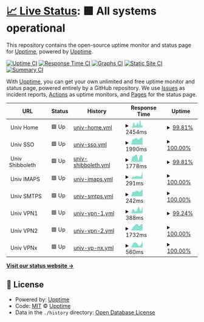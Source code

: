 # [📈 Live Status](https://demo.upptime.js.org): <!--live status--> **🟩 All systems operational**

This repository contains the open-source uptime monitor and status page for [Upptime](https://upptime.js.org), powered by [Upptime](https://github.com/upptime/upptime).

[![Uptime CI](https://github.com/littleBanshee/upptime/workflows/Uptime%20CI/badge.svg)](https://github.com/littleBanshee/upptime/actions?query=workflow%3A%22Uptime+CI%22)
[![Response Time CI](https://github.com/littleBanshee/upptime/workflows/Response%20Time%20CI/badge.svg)](https://github.com/littleBanshee/upptime/actions?query=workflow%3A%22Response+Time+CI%22)
[![Graphs CI](https://github.com/littleBanshee/upptime/workflows/Graphs%20CI/badge.svg)](https://github.com/littleBanshee/upptime/actions?query=workflow%3A%22Graphs+CI%22)
[![Static Site CI](https://github.com/littleBanshee/upptime/workflows/Static%20Site%20CI/badge.svg)](https://github.com/littleBanshee/upptime/actions?query=workflow%3A%22Static+Site+CI%22)
[![Summary CI](https://github.com/littleBanshee/upptime/workflows/Summary%20CI/badge.svg)](https://github.com/littleBanshee/upptime/actions?query=workflow%3A%22Summary+CI%22)

With [Upptime](https://upptime.js.org), you can get your own unlimited and free uptime monitor and status page, powered entirely by a GitHub repository. We use [Issues](https://github.com/upptime/upptime/issues) as incident reports, [Actions](https://github.com/littleBanshee/upptime/actions) as uptime monitors, and [Pages](https://demo.upptime.js.org) for the status page.

<!--start: status pages-->
<!-- This summary is generated by Upptime (https://github.com/upptime/upptime) -->
<!-- Do not edit this manually, your changes will be overwritten -->
<!-- prettier-ignore -->
| URL | Status | History | Response Time | Uptime |
| --- | ------ | ------- | ------------- | ------ |
| <img alt="" src="https://icons.duckduckgo.com/ip3/null.ico" height="13"> Univ Home | 🟩 Up | [univ-home.yml](https://github.com/littleBanshee/upptime/commits/HEAD/history/univ-home.yml) | <details><summary><img alt="Response time graph" src="./graphs/univ-home/response-time-week.png" height="20"> 2454ms</summary><br><a href="https://littleBanshee.github.io/upptime/history/univ-home"><img alt="Response time 5003" src="https://img.shields.io/endpoint?url=https%3A%2F%2Fraw.githubusercontent.com%2FlittleBanshee%2Fupptime%2FHEAD%2Fapi%2Funiv-home%2Fresponse-time.json"></a><br><a href="https://littleBanshee.github.io/upptime/history/univ-home"><img alt="24-hour response time 3322" src="https://img.shields.io/endpoint?url=https%3A%2F%2Fraw.githubusercontent.com%2FlittleBanshee%2Fupptime%2FHEAD%2Fapi%2Funiv-home%2Fresponse-time-day.json"></a><br><a href="https://littleBanshee.github.io/upptime/history/univ-home"><img alt="7-day response time 2454" src="https://img.shields.io/endpoint?url=https%3A%2F%2Fraw.githubusercontent.com%2FlittleBanshee%2Fupptime%2FHEAD%2Fapi%2Funiv-home%2Fresponse-time-week.json"></a><br><a href="https://littleBanshee.github.io/upptime/history/univ-home"><img alt="30-day response time 2072" src="https://img.shields.io/endpoint?url=https%3A%2F%2Fraw.githubusercontent.com%2FlittleBanshee%2Fupptime%2FHEAD%2Fapi%2Funiv-home%2Fresponse-time-month.json"></a><br><a href="https://littleBanshee.github.io/upptime/history/univ-home"><img alt="1-year response time 5003" src="https://img.shields.io/endpoint?url=https%3A%2F%2Fraw.githubusercontent.com%2FlittleBanshee%2Fupptime%2FHEAD%2Fapi%2Funiv-home%2Fresponse-time-year.json"></a></details> | <details><summary><a href="https://littleBanshee.github.io/upptime/history/univ-home">99.81%</a></summary><a href="https://littleBanshee.github.io/upptime/history/univ-home"><img alt="All-time uptime 98.05%" src="https://img.shields.io/endpoint?url=https%3A%2F%2Fraw.githubusercontent.com%2FlittleBanshee%2Fupptime%2FHEAD%2Fapi%2Funiv-home%2Fuptime.json"></a><br><a href="https://littleBanshee.github.io/upptime/history/univ-home"><img alt="24-hour uptime 100.00%" src="https://img.shields.io/endpoint?url=https%3A%2F%2Fraw.githubusercontent.com%2FlittleBanshee%2Fupptime%2FHEAD%2Fapi%2Funiv-home%2Fuptime-day.json"></a><br><a href="https://littleBanshee.github.io/upptime/history/univ-home"><img alt="7-day uptime 99.81%" src="https://img.shields.io/endpoint?url=https%3A%2F%2Fraw.githubusercontent.com%2FlittleBanshee%2Fupptime%2FHEAD%2Fapi%2Funiv-home%2Fuptime-week.json"></a><br><a href="https://littleBanshee.github.io/upptime/history/univ-home"><img alt="30-day uptime 99.86%" src="https://img.shields.io/endpoint?url=https%3A%2F%2Fraw.githubusercontent.com%2FlittleBanshee%2Fupptime%2FHEAD%2Fapi%2Funiv-home%2Fuptime-month.json"></a><br><a href="https://littleBanshee.github.io/upptime/history/univ-home"><img alt="1-year uptime 98.05%" src="https://img.shields.io/endpoint?url=https%3A%2F%2Fraw.githubusercontent.com%2FlittleBanshee%2Fupptime%2FHEAD%2Fapi%2Funiv-home%2Fuptime-year.json"></a></details>
| <img alt="" src="https://icons.duckduckgo.com/ip3/null.ico" height="13"> Univ SSO | 🟩 Up | [univ-sso.yml](https://github.com/littleBanshee/upptime/commits/HEAD/history/univ-sso.yml) | <details><summary><img alt="Response time graph" src="./graphs/univ-sso/response-time-week.png" height="20"> 1990ms</summary><br><a href="https://littleBanshee.github.io/upptime/history/univ-sso"><img alt="Response time 1921" src="https://img.shields.io/endpoint?url=https%3A%2F%2Fraw.githubusercontent.com%2FlittleBanshee%2Fupptime%2FHEAD%2Fapi%2Funiv-sso%2Fresponse-time.json"></a><br><a href="https://littleBanshee.github.io/upptime/history/univ-sso"><img alt="24-hour response time 1761" src="https://img.shields.io/endpoint?url=https%3A%2F%2Fraw.githubusercontent.com%2FlittleBanshee%2Fupptime%2FHEAD%2Fapi%2Funiv-sso%2Fresponse-time-day.json"></a><br><a href="https://littleBanshee.github.io/upptime/history/univ-sso"><img alt="7-day response time 1990" src="https://img.shields.io/endpoint?url=https%3A%2F%2Fraw.githubusercontent.com%2FlittleBanshee%2Fupptime%2FHEAD%2Fapi%2Funiv-sso%2Fresponse-time-week.json"></a><br><a href="https://littleBanshee.github.io/upptime/history/univ-sso"><img alt="30-day response time 1825" src="https://img.shields.io/endpoint?url=https%3A%2F%2Fraw.githubusercontent.com%2FlittleBanshee%2Fupptime%2FHEAD%2Fapi%2Funiv-sso%2Fresponse-time-month.json"></a><br><a href="https://littleBanshee.github.io/upptime/history/univ-sso"><img alt="1-year response time 1921" src="https://img.shields.io/endpoint?url=https%3A%2F%2Fraw.githubusercontent.com%2FlittleBanshee%2Fupptime%2FHEAD%2Fapi%2Funiv-sso%2Fresponse-time-year.json"></a></details> | <details><summary><a href="https://littleBanshee.github.io/upptime/history/univ-sso">100.00%</a></summary><a href="https://littleBanshee.github.io/upptime/history/univ-sso"><img alt="All-time uptime 99.99%" src="https://img.shields.io/endpoint?url=https%3A%2F%2Fraw.githubusercontent.com%2FlittleBanshee%2Fupptime%2FHEAD%2Fapi%2Funiv-sso%2Fuptime.json"></a><br><a href="https://littleBanshee.github.io/upptime/history/univ-sso"><img alt="24-hour uptime 100.00%" src="https://img.shields.io/endpoint?url=https%3A%2F%2Fraw.githubusercontent.com%2FlittleBanshee%2Fupptime%2FHEAD%2Fapi%2Funiv-sso%2Fuptime-day.json"></a><br><a href="https://littleBanshee.github.io/upptime/history/univ-sso"><img alt="7-day uptime 100.00%" src="https://img.shields.io/endpoint?url=https%3A%2F%2Fraw.githubusercontent.com%2FlittleBanshee%2Fupptime%2FHEAD%2Fapi%2Funiv-sso%2Fuptime-week.json"></a><br><a href="https://littleBanshee.github.io/upptime/history/univ-sso"><img alt="30-day uptime 99.96%" src="https://img.shields.io/endpoint?url=https%3A%2F%2Fraw.githubusercontent.com%2FlittleBanshee%2Fupptime%2FHEAD%2Fapi%2Funiv-sso%2Fuptime-month.json"></a><br><a href="https://littleBanshee.github.io/upptime/history/univ-sso"><img alt="1-year uptime 99.99%" src="https://img.shields.io/endpoint?url=https%3A%2F%2Fraw.githubusercontent.com%2FlittleBanshee%2Fupptime%2FHEAD%2Fapi%2Funiv-sso%2Fuptime-year.json"></a></details>
| <img alt="" src="https://icons.duckduckgo.com/ip3/null.ico" height="13"> Univ Shibboleth | 🟩 Up | [univ-shibboleth.yml](https://github.com/littleBanshee/upptime/commits/HEAD/history/univ-shibboleth.yml) | <details><summary><img alt="Response time graph" src="./graphs/univ-shibboleth/response-time-week.png" height="20"> 1778ms</summary><br><a href="https://littleBanshee.github.io/upptime/history/univ-shibboleth"><img alt="Response time 1871" src="https://img.shields.io/endpoint?url=https%3A%2F%2Fraw.githubusercontent.com%2FlittleBanshee%2Fupptime%2FHEAD%2Fapi%2Funiv-shibboleth%2Fresponse-time.json"></a><br><a href="https://littleBanshee.github.io/upptime/history/univ-shibboleth"><img alt="24-hour response time 1771" src="https://img.shields.io/endpoint?url=https%3A%2F%2Fraw.githubusercontent.com%2FlittleBanshee%2Fupptime%2FHEAD%2Fapi%2Funiv-shibboleth%2Fresponse-time-day.json"></a><br><a href="https://littleBanshee.github.io/upptime/history/univ-shibboleth"><img alt="7-day response time 1778" src="https://img.shields.io/endpoint?url=https%3A%2F%2Fraw.githubusercontent.com%2FlittleBanshee%2Fupptime%2FHEAD%2Fapi%2Funiv-shibboleth%2Fresponse-time-week.json"></a><br><a href="https://littleBanshee.github.io/upptime/history/univ-shibboleth"><img alt="30-day response time 1857" src="https://img.shields.io/endpoint?url=https%3A%2F%2Fraw.githubusercontent.com%2FlittleBanshee%2Fupptime%2FHEAD%2Fapi%2Funiv-shibboleth%2Fresponse-time-month.json"></a><br><a href="https://littleBanshee.github.io/upptime/history/univ-shibboleth"><img alt="1-year response time 1871" src="https://img.shields.io/endpoint?url=https%3A%2F%2Fraw.githubusercontent.com%2FlittleBanshee%2Fupptime%2FHEAD%2Fapi%2Funiv-shibboleth%2Fresponse-time-year.json"></a></details> | <details><summary><a href="https://littleBanshee.github.io/upptime/history/univ-shibboleth">99.81%</a></summary><a href="https://littleBanshee.github.io/upptime/history/univ-shibboleth"><img alt="All-time uptime 99.99%" src="https://img.shields.io/endpoint?url=https%3A%2F%2Fraw.githubusercontent.com%2FlittleBanshee%2Fupptime%2FHEAD%2Fapi%2Funiv-shibboleth%2Fuptime.json"></a><br><a href="https://littleBanshee.github.io/upptime/history/univ-shibboleth"><img alt="24-hour uptime 100.00%" src="https://img.shields.io/endpoint?url=https%3A%2F%2Fraw.githubusercontent.com%2FlittleBanshee%2Fupptime%2FHEAD%2Fapi%2Funiv-shibboleth%2Fuptime-day.json"></a><br><a href="https://littleBanshee.github.io/upptime/history/univ-shibboleth"><img alt="7-day uptime 99.81%" src="https://img.shields.io/endpoint?url=https%3A%2F%2Fraw.githubusercontent.com%2FlittleBanshee%2Fupptime%2FHEAD%2Fapi%2Funiv-shibboleth%2Fuptime-week.json"></a><br><a href="https://littleBanshee.github.io/upptime/history/univ-shibboleth"><img alt="30-day uptime 99.96%" src="https://img.shields.io/endpoint?url=https%3A%2F%2Fraw.githubusercontent.com%2FlittleBanshee%2Fupptime%2FHEAD%2Fapi%2Funiv-shibboleth%2Fuptime-month.json"></a><br><a href="https://littleBanshee.github.io/upptime/history/univ-shibboleth"><img alt="1-year uptime 99.99%" src="https://img.shields.io/endpoint?url=https%3A%2F%2Fraw.githubusercontent.com%2FlittleBanshee%2Fupptime%2FHEAD%2Fapi%2Funiv-shibboleth%2Fuptime-year.json"></a></details>
| <img alt="" src="https://icons.duckduckgo.com/ip3/null.ico" height="13"> Univ IMAPS | 🟩 Up | [univ-imaps.yml](https://github.com/littleBanshee/upptime/commits/HEAD/history/univ-imaps.yml) | <details><summary><img alt="Response time graph" src="./graphs/univ-imaps/response-time-week.png" height="20"> 291ms</summary><br><a href="https://littleBanshee.github.io/upptime/history/univ-imaps"><img alt="Response time 248" src="https://img.shields.io/endpoint?url=https%3A%2F%2Fraw.githubusercontent.com%2FlittleBanshee%2Fupptime%2FHEAD%2Fapi%2Funiv-imaps%2Fresponse-time.json"></a><br><a href="https://littleBanshee.github.io/upptime/history/univ-imaps"><img alt="24-hour response time 198" src="https://img.shields.io/endpoint?url=https%3A%2F%2Fraw.githubusercontent.com%2FlittleBanshee%2Fupptime%2FHEAD%2Fapi%2Funiv-imaps%2Fresponse-time-day.json"></a><br><a href="https://littleBanshee.github.io/upptime/history/univ-imaps"><img alt="7-day response time 291" src="https://img.shields.io/endpoint?url=https%3A%2F%2Fraw.githubusercontent.com%2FlittleBanshee%2Fupptime%2FHEAD%2Fapi%2Funiv-imaps%2Fresponse-time-week.json"></a><br><a href="https://littleBanshee.github.io/upptime/history/univ-imaps"><img alt="30-day response time 246" src="https://img.shields.io/endpoint?url=https%3A%2F%2Fraw.githubusercontent.com%2FlittleBanshee%2Fupptime%2FHEAD%2Fapi%2Funiv-imaps%2Fresponse-time-month.json"></a><br><a href="https://littleBanshee.github.io/upptime/history/univ-imaps"><img alt="1-year response time 248" src="https://img.shields.io/endpoint?url=https%3A%2F%2Fraw.githubusercontent.com%2FlittleBanshee%2Fupptime%2FHEAD%2Fapi%2Funiv-imaps%2Fresponse-time-year.json"></a></details> | <details><summary><a href="https://littleBanshee.github.io/upptime/history/univ-imaps">100.00%</a></summary><a href="https://littleBanshee.github.io/upptime/history/univ-imaps"><img alt="All-time uptime 97.91%" src="https://img.shields.io/endpoint?url=https%3A%2F%2Fraw.githubusercontent.com%2FlittleBanshee%2Fupptime%2FHEAD%2Fapi%2Funiv-imaps%2Fuptime.json"></a><br><a href="https://littleBanshee.github.io/upptime/history/univ-imaps"><img alt="24-hour uptime 100.00%" src="https://img.shields.io/endpoint?url=https%3A%2F%2Fraw.githubusercontent.com%2FlittleBanshee%2Fupptime%2FHEAD%2Fapi%2Funiv-imaps%2Fuptime-day.json"></a><br><a href="https://littleBanshee.github.io/upptime/history/univ-imaps"><img alt="7-day uptime 100.00%" src="https://img.shields.io/endpoint?url=https%3A%2F%2Fraw.githubusercontent.com%2FlittleBanshee%2Fupptime%2FHEAD%2Fapi%2Funiv-imaps%2Fuptime-week.json"></a><br><a href="https://littleBanshee.github.io/upptime/history/univ-imaps"><img alt="30-day uptime 100.00%" src="https://img.shields.io/endpoint?url=https%3A%2F%2Fraw.githubusercontent.com%2FlittleBanshee%2Fupptime%2FHEAD%2Fapi%2Funiv-imaps%2Fuptime-month.json"></a><br><a href="https://littleBanshee.github.io/upptime/history/univ-imaps"><img alt="1-year uptime 97.91%" src="https://img.shields.io/endpoint?url=https%3A%2F%2Fraw.githubusercontent.com%2FlittleBanshee%2Fupptime%2FHEAD%2Fapi%2Funiv-imaps%2Fuptime-year.json"></a></details>
| <img alt="" src="https://icons.duckduckgo.com/ip3/null.ico" height="13"> Univ SMTPS | 🟩 Up | [univ-smtps.yml](https://github.com/littleBanshee/upptime/commits/HEAD/history/univ-smtps.yml) | <details><summary><img alt="Response time graph" src="./graphs/univ-smtps/response-time-week.png" height="20"> 242ms</summary><br><a href="https://littleBanshee.github.io/upptime/history/univ-smtps"><img alt="Response time 243" src="https://img.shields.io/endpoint?url=https%3A%2F%2Fraw.githubusercontent.com%2FlittleBanshee%2Fupptime%2FHEAD%2Fapi%2Funiv-smtps%2Fresponse-time.json"></a><br><a href="https://littleBanshee.github.io/upptime/history/univ-smtps"><img alt="24-hour response time 199" src="https://img.shields.io/endpoint?url=https%3A%2F%2Fraw.githubusercontent.com%2FlittleBanshee%2Fupptime%2FHEAD%2Fapi%2Funiv-smtps%2Fresponse-time-day.json"></a><br><a href="https://littleBanshee.github.io/upptime/history/univ-smtps"><img alt="7-day response time 242" src="https://img.shields.io/endpoint?url=https%3A%2F%2Fraw.githubusercontent.com%2FlittleBanshee%2Fupptime%2FHEAD%2Fapi%2Funiv-smtps%2Fresponse-time-week.json"></a><br><a href="https://littleBanshee.github.io/upptime/history/univ-smtps"><img alt="30-day response time 261" src="https://img.shields.io/endpoint?url=https%3A%2F%2Fraw.githubusercontent.com%2FlittleBanshee%2Fupptime%2FHEAD%2Fapi%2Funiv-smtps%2Fresponse-time-month.json"></a><br><a href="https://littleBanshee.github.io/upptime/history/univ-smtps"><img alt="1-year response time 243" src="https://img.shields.io/endpoint?url=https%3A%2F%2Fraw.githubusercontent.com%2FlittleBanshee%2Fupptime%2FHEAD%2Fapi%2Funiv-smtps%2Fresponse-time-year.json"></a></details> | <details><summary><a href="https://littleBanshee.github.io/upptime/history/univ-smtps">100.00%</a></summary><a href="https://littleBanshee.github.io/upptime/history/univ-smtps"><img alt="All-time uptime 97.95%" src="https://img.shields.io/endpoint?url=https%3A%2F%2Fraw.githubusercontent.com%2FlittleBanshee%2Fupptime%2FHEAD%2Fapi%2Funiv-smtps%2Fuptime.json"></a><br><a href="https://littleBanshee.github.io/upptime/history/univ-smtps"><img alt="24-hour uptime 100.00%" src="https://img.shields.io/endpoint?url=https%3A%2F%2Fraw.githubusercontent.com%2FlittleBanshee%2Fupptime%2FHEAD%2Fapi%2Funiv-smtps%2Fuptime-day.json"></a><br><a href="https://littleBanshee.github.io/upptime/history/univ-smtps"><img alt="7-day uptime 100.00%" src="https://img.shields.io/endpoint?url=https%3A%2F%2Fraw.githubusercontent.com%2FlittleBanshee%2Fupptime%2FHEAD%2Fapi%2Funiv-smtps%2Fuptime-week.json"></a><br><a href="https://littleBanshee.github.io/upptime/history/univ-smtps"><img alt="30-day uptime 100.00%" src="https://img.shields.io/endpoint?url=https%3A%2F%2Fraw.githubusercontent.com%2FlittleBanshee%2Fupptime%2FHEAD%2Fapi%2Funiv-smtps%2Fuptime-month.json"></a><br><a href="https://littleBanshee.github.io/upptime/history/univ-smtps"><img alt="1-year uptime 97.95%" src="https://img.shields.io/endpoint?url=https%3A%2F%2Fraw.githubusercontent.com%2FlittleBanshee%2Fupptime%2FHEAD%2Fapi%2Funiv-smtps%2Fuptime-year.json"></a></details>
| <img alt="" src="https://icons.duckduckgo.com/ip3/null.ico" height="13"> Univ VPN1 | 🟩 Up | [univ-vpn-1.yml](https://github.com/littleBanshee/upptime/commits/HEAD/history/univ-vpn-1.yml) | <details><summary><img alt="Response time graph" src="./graphs/univ-vpn-1/response-time-week.png" height="20"> 388ms</summary><br><a href="https://littleBanshee.github.io/upptime/history/univ-vpn-1"><img alt="Response time 721" src="https://img.shields.io/endpoint?url=https%3A%2F%2Fraw.githubusercontent.com%2FlittleBanshee%2Fupptime%2FHEAD%2Fapi%2Funiv-vpn-1%2Fresponse-time.json"></a><br><a href="https://littleBanshee.github.io/upptime/history/univ-vpn-1"><img alt="24-hour response time 403" src="https://img.shields.io/endpoint?url=https%3A%2F%2Fraw.githubusercontent.com%2FlittleBanshee%2Fupptime%2FHEAD%2Fapi%2Funiv-vpn-1%2Fresponse-time-day.json"></a><br><a href="https://littleBanshee.github.io/upptime/history/univ-vpn-1"><img alt="7-day response time 388" src="https://img.shields.io/endpoint?url=https%3A%2F%2Fraw.githubusercontent.com%2FlittleBanshee%2Fupptime%2FHEAD%2Fapi%2Funiv-vpn-1%2Fresponse-time-week.json"></a><br><a href="https://littleBanshee.github.io/upptime/history/univ-vpn-1"><img alt="30-day response time 438" src="https://img.shields.io/endpoint?url=https%3A%2F%2Fraw.githubusercontent.com%2FlittleBanshee%2Fupptime%2FHEAD%2Fapi%2Funiv-vpn-1%2Fresponse-time-month.json"></a><br><a href="https://littleBanshee.github.io/upptime/history/univ-vpn-1"><img alt="1-year response time 721" src="https://img.shields.io/endpoint?url=https%3A%2F%2Fraw.githubusercontent.com%2FlittleBanshee%2Fupptime%2FHEAD%2Fapi%2Funiv-vpn-1%2Fresponse-time-year.json"></a></details> | <details><summary><a href="https://littleBanshee.github.io/upptime/history/univ-vpn-1">99.24%</a></summary><a href="https://littleBanshee.github.io/upptime/history/univ-vpn-1"><img alt="All-time uptime 98.55%" src="https://img.shields.io/endpoint?url=https%3A%2F%2Fraw.githubusercontent.com%2FlittleBanshee%2Fupptime%2FHEAD%2Fapi%2Funiv-vpn-1%2Fuptime.json"></a><br><a href="https://littleBanshee.github.io/upptime/history/univ-vpn-1"><img alt="24-hour uptime 100.00%" src="https://img.shields.io/endpoint?url=https%3A%2F%2Fraw.githubusercontent.com%2FlittleBanshee%2Fupptime%2FHEAD%2Fapi%2Funiv-vpn-1%2Fuptime-day.json"></a><br><a href="https://littleBanshee.github.io/upptime/history/univ-vpn-1"><img alt="7-day uptime 99.24%" src="https://img.shields.io/endpoint?url=https%3A%2F%2Fraw.githubusercontent.com%2FlittleBanshee%2Fupptime%2FHEAD%2Fapi%2Funiv-vpn-1%2Fuptime-week.json"></a><br><a href="https://littleBanshee.github.io/upptime/history/univ-vpn-1"><img alt="30-day uptime 96.71%" src="https://img.shields.io/endpoint?url=https%3A%2F%2Fraw.githubusercontent.com%2FlittleBanshee%2Fupptime%2FHEAD%2Fapi%2Funiv-vpn-1%2Fuptime-month.json"></a><br><a href="https://littleBanshee.github.io/upptime/history/univ-vpn-1"><img alt="1-year uptime 98.55%" src="https://img.shields.io/endpoint?url=https%3A%2F%2Fraw.githubusercontent.com%2FlittleBanshee%2Fupptime%2FHEAD%2Fapi%2Funiv-vpn-1%2Fuptime-year.json"></a></details>
| <img alt="" src="https://icons.duckduckgo.com/ip3/null.ico" height="13"> Univ VPN2 | 🟩 Up | [univ-vpn-2.yml](https://github.com/littleBanshee/upptime/commits/HEAD/history/univ-vpn-2.yml) | <details><summary><img alt="Response time graph" src="./graphs/univ-vpn-2/response-time-week.png" height="20"> 1732ms</summary><br><a href="https://littleBanshee.github.io/upptime/history/univ-vpn-2"><img alt="Response time 1554" src="https://img.shields.io/endpoint?url=https%3A%2F%2Fraw.githubusercontent.com%2FlittleBanshee%2Fupptime%2FHEAD%2Fapi%2Funiv-vpn-2%2Fresponse-time.json"></a><br><a href="https://littleBanshee.github.io/upptime/history/univ-vpn-2"><img alt="24-hour response time 1012" src="https://img.shields.io/endpoint?url=https%3A%2F%2Fraw.githubusercontent.com%2FlittleBanshee%2Fupptime%2FHEAD%2Fapi%2Funiv-vpn-2%2Fresponse-time-day.json"></a><br><a href="https://littleBanshee.github.io/upptime/history/univ-vpn-2"><img alt="7-day response time 1732" src="https://img.shields.io/endpoint?url=https%3A%2F%2Fraw.githubusercontent.com%2FlittleBanshee%2Fupptime%2FHEAD%2Fapi%2Funiv-vpn-2%2Fresponse-time-week.json"></a><br><a href="https://littleBanshee.github.io/upptime/history/univ-vpn-2"><img alt="30-day response time 1484" src="https://img.shields.io/endpoint?url=https%3A%2F%2Fraw.githubusercontent.com%2FlittleBanshee%2Fupptime%2FHEAD%2Fapi%2Funiv-vpn-2%2Fresponse-time-month.json"></a><br><a href="https://littleBanshee.github.io/upptime/history/univ-vpn-2"><img alt="1-year response time 1554" src="https://img.shields.io/endpoint?url=https%3A%2F%2Fraw.githubusercontent.com%2FlittleBanshee%2Fupptime%2FHEAD%2Fapi%2Funiv-vpn-2%2Fresponse-time-year.json"></a></details> | <details><summary><a href="https://littleBanshee.github.io/upptime/history/univ-vpn-2">100.00%</a></summary><a href="https://littleBanshee.github.io/upptime/history/univ-vpn-2"><img alt="All-time uptime 99.99%" src="https://img.shields.io/endpoint?url=https%3A%2F%2Fraw.githubusercontent.com%2FlittleBanshee%2Fupptime%2FHEAD%2Fapi%2Funiv-vpn-2%2Fuptime.json"></a><br><a href="https://littleBanshee.github.io/upptime/history/univ-vpn-2"><img alt="24-hour uptime 100.00%" src="https://img.shields.io/endpoint?url=https%3A%2F%2Fraw.githubusercontent.com%2FlittleBanshee%2Fupptime%2FHEAD%2Fapi%2Funiv-vpn-2%2Fuptime-day.json"></a><br><a href="https://littleBanshee.github.io/upptime/history/univ-vpn-2"><img alt="7-day uptime 100.00%" src="https://img.shields.io/endpoint?url=https%3A%2F%2Fraw.githubusercontent.com%2FlittleBanshee%2Fupptime%2FHEAD%2Fapi%2Funiv-vpn-2%2Fuptime-week.json"></a><br><a href="https://littleBanshee.github.io/upptime/history/univ-vpn-2"><img alt="30-day uptime 100.00%" src="https://img.shields.io/endpoint?url=https%3A%2F%2Fraw.githubusercontent.com%2FlittleBanshee%2Fupptime%2FHEAD%2Fapi%2Funiv-vpn-2%2Fuptime-month.json"></a><br><a href="https://littleBanshee.github.io/upptime/history/univ-vpn-2"><img alt="1-year uptime 99.99%" src="https://img.shields.io/endpoint?url=https%3A%2F%2Fraw.githubusercontent.com%2FlittleBanshee%2Fupptime%2FHEAD%2Fapi%2Funiv-vpn-2%2Fuptime-year.json"></a></details>
| <img alt="" src="https://icons.duckduckgo.com/ip3/null.ico" height="13"> Univ VPNx | 🟩 Up | [univ-vp-nx.yml](https://github.com/littleBanshee/upptime/commits/HEAD/history/univ-vp-nx.yml) | <details><summary><img alt="Response time graph" src="./graphs/univ-vp-nx/response-time-week.png" height="20"> 560ms</summary><br><a href="https://littleBanshee.github.io/upptime/history/univ-vp-nx"><img alt="Response time 523" src="https://img.shields.io/endpoint?url=https%3A%2F%2Fraw.githubusercontent.com%2FlittleBanshee%2Fupptime%2FHEAD%2Fapi%2Funiv-vp-nx%2Fresponse-time.json"></a><br><a href="https://littleBanshee.github.io/upptime/history/univ-vp-nx"><img alt="24-hour response time 197" src="https://img.shields.io/endpoint?url=https%3A%2F%2Fraw.githubusercontent.com%2FlittleBanshee%2Fupptime%2FHEAD%2Fapi%2Funiv-vp-nx%2Fresponse-time-day.json"></a><br><a href="https://littleBanshee.github.io/upptime/history/univ-vp-nx"><img alt="7-day response time 560" src="https://img.shields.io/endpoint?url=https%3A%2F%2Fraw.githubusercontent.com%2FlittleBanshee%2Fupptime%2FHEAD%2Fapi%2Funiv-vp-nx%2Fresponse-time-week.json"></a><br><a href="https://littleBanshee.github.io/upptime/history/univ-vp-nx"><img alt="30-day response time 467" src="https://img.shields.io/endpoint?url=https%3A%2F%2Fraw.githubusercontent.com%2FlittleBanshee%2Fupptime%2FHEAD%2Fapi%2Funiv-vp-nx%2Fresponse-time-month.json"></a><br><a href="https://littleBanshee.github.io/upptime/history/univ-vp-nx"><img alt="1-year response time 523" src="https://img.shields.io/endpoint?url=https%3A%2F%2Fraw.githubusercontent.com%2FlittleBanshee%2Fupptime%2FHEAD%2Fapi%2Funiv-vp-nx%2Fresponse-time-year.json"></a></details> | <details><summary><a href="https://littleBanshee.github.io/upptime/history/univ-vp-nx">100.00%</a></summary><a href="https://littleBanshee.github.io/upptime/history/univ-vp-nx"><img alt="All-time uptime 97.94%" src="https://img.shields.io/endpoint?url=https%3A%2F%2Fraw.githubusercontent.com%2FlittleBanshee%2Fupptime%2FHEAD%2Fapi%2Funiv-vp-nx%2Fuptime.json"></a><br><a href="https://littleBanshee.github.io/upptime/history/univ-vp-nx"><img alt="24-hour uptime 100.00%" src="https://img.shields.io/endpoint?url=https%3A%2F%2Fraw.githubusercontent.com%2FlittleBanshee%2Fupptime%2FHEAD%2Fapi%2Funiv-vp-nx%2Fuptime-day.json"></a><br><a href="https://littleBanshee.github.io/upptime/history/univ-vp-nx"><img alt="7-day uptime 100.00%" src="https://img.shields.io/endpoint?url=https%3A%2F%2Fraw.githubusercontent.com%2FlittleBanshee%2Fupptime%2FHEAD%2Fapi%2Funiv-vp-nx%2Fuptime-week.json"></a><br><a href="https://littleBanshee.github.io/upptime/history/univ-vp-nx"><img alt="30-day uptime 100.00%" src="https://img.shields.io/endpoint?url=https%3A%2F%2Fraw.githubusercontent.com%2FlittleBanshee%2Fupptime%2FHEAD%2Fapi%2Funiv-vp-nx%2Fuptime-month.json"></a><br><a href="https://littleBanshee.github.io/upptime/history/univ-vp-nx"><img alt="1-year uptime 97.94%" src="https://img.shields.io/endpoint?url=https%3A%2F%2Fraw.githubusercontent.com%2FlittleBanshee%2Fupptime%2FHEAD%2Fapi%2Funiv-vp-nx%2Fuptime-year.json"></a></details>

<!--end: status pages-->

[**Visit our status website →**](https://demo.upptime.js.org)

## 📄 License

- Powered by: [Upptime](https://github.com/upptime/upptime)
- Code: [MIT](./LICENSE) © [Upptime](https://upptime.js.org)
- Data in the `./history` directory: [Open Database License](https://opendatacommons.org/licenses/odbl/1-0/)
